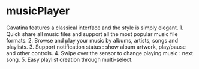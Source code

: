 # musicPlayer
Cavatina features a classical interface and the style is simply elegant. 1. Quick share all music files and support all the most popular music file formats. 2. Browse and play your music by albums, artists, songs and playlists. 3. Support notification status : show album artwork, play/pause and other controls. 4. Swipe over the sensor to change playing music : next song. 5. Easy playlist creation through multi-select.
